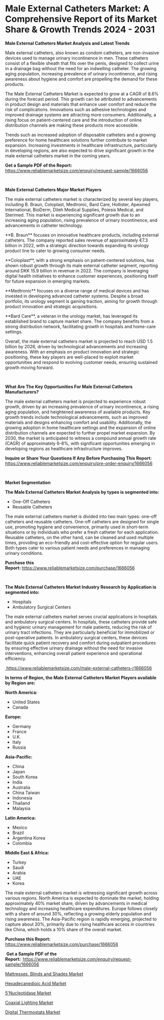<p><h1>Male External Catheters Market: A Comprehensive Report of its Market Share & Growth Trends 2024 - 2031</h1></p><p><strong>Male External Catheters Market Analysis and Latest Trends</strong></p>
<p><p>Male external catheters, also known as condom catheters, are non-invasive devices used to manage urinary incontinence in men. These catheters consist of a flexible sheath that fits over the penis, designed to collect urine in a drainage bag without the need for an indwelling catheter. The growing aging population, increasing prevalence of urinary incontinence, and rising awareness about hygiene and comfort are propelling the demand for these products.</p><p>The Male External Catheters Market is expected to grow at a CAGR of 8.6% during the forecast period. This growth can be attributed to advancements in product design and materials that enhance user comfort and reduce the risk of complications. Innovations such as adhesive technologies and improved drainage systems are attracting more consumers. Additionally, a rising focus on patient-centered care and the introduction of online distribution channels are making these products more accessible.</p><p>Trends such as increased adoption of disposable catheters and a growing preference for home healthcare solutions further contribute to market expansion. Increasing investments in healthcare infrastructure, particularly in developing regions, are also expected to drive significant growth in the male external catheters market in the coming years.</p></p>
<p><strong>Get a Sample PDF of the Report:&nbsp;</strong> <a href="https://www.reliablemarketsize.com/enquiry/request-sample/1666056?utm_campaign=1173&utm_medium=2&utm_source=Github&utm_content=ia&utm_term=29092024&utm_id=male-external-catheters">https://www.reliablemarketsize.com/enquiry/request-sample/1666056</a></p>
<p>&nbsp;</p>
<p><strong>Male External Catheters Major Market Players</strong></p>
<p><p>The male external catheters market is characterized by several key players, including B. Braun, Coloplast, Medtronic, Bard Care, Hollister, Apexmed International, BioDerm, Dileh Medical Supplies, Poiesis Medical, and Sterimed. This market is experiencing significant growth due to an increasing aging population, rising prevalence of urinary incontinence, and advancements in catheter technology.</p><p>**B. Braun** focuses on innovative healthcare products, including external catheters. The company reported sales revenue of approximately €7.3 billion in 2022, with a strategic direction towards expanding its urology product line to cater to growing consumer needs.</p><p>**Coloplast**, with a strong emphasis on patient-centered solutions, has shown robust growth through its male external catheter segment, reporting around DKK 15.9 billion in revenue in 2022. The company is leveraging digital health initiatives to enhance customer experiences, positioning itself for future expansion in emerging markets.</p><p>**Medtronic** focuses on a diverse range of medical devices and has invested in developing advanced catheter systems. Despite a broad portfolio, its urology segment is gaining traction, aiming for growth through product innovation and strategic acquisitions.</p><p>**Bard Care**, a veteran in the urology market, has leveraged its established brand to capture market share. The company benefits from a strong distribution network, facilitating growth in hospitals and home-care settings.</p><p>Overall, the male external catheters market is projected to reach USD 1.5 billion by 2026, driven by technological advancements and increasing awareness. With an emphasis on product innovation and strategic positioning, these key players are well-placed to exploit market opportunities and respond to evolving customer needs, ensuring sustained growth moving forward.</p></p>
<p>&nbsp;</p>
<p><strong>What Are The Key Opportunities For Male External Catheters Manufacturers?</strong></p>
<p><p>The male external catheters market is projected to experience robust growth, driven by an increasing prevalence of urinary incontinence, a rising aging population, and heightened awareness of available products. Key growth trends include technological advancements, such as improved materials and designs enhancing comfort and usability. Additionally, the growing adoption in home healthcare settings and the expansion of online distribution channels are expected to further propel market expansion. By 2030, the market is anticipated to witness a compound annual growth rate (CAGR) of approximately 6-8%, with significant opportunities emerging in developing regions as healthcare infrastructure improves.</p></p>
<p><strong>Inquire or Share Your Questions If Any Before Purchasing This Report:</strong> <a href="https://www.reliablemarketsize.com/enquiry/pre-order-enquiry/1666056?utm_campaign=1173&utm_medium=2&utm_source=Github&utm_content=ia&utm_term=29092024&utm_id=male-external-catheters">https://www.reliablemarketsize.com/enquiry/pre-order-enquiry/1666056</a></p>
<p>&nbsp;</p>
<p><strong>Market Segmentation</strong></p>
<p><strong>The Male External Catheters Market Analysis by types is segmented into:</strong></p>
<p><ul><li>One-Off Catheters</li><li>Reusable Catheters</li></ul></p>
<p><p>The male external catheters market is divided into two main types: one-off catheters and reusable catheters. One-off catheters are designed for single use, promoting hygiene and convenience, primarily used in short-term situations or by individuals who prefer a fresh catheter for each application. Reusable catheters, on the other hand, can be cleaned and used multiple times, providing an eco-friendly and cost-effective option for regular users. Both types cater to various patient needs and preferences in managing urinary conditions.</p></p>
<p><strong>Purchase this Report:&nbsp;</strong><a href="https://www.reliablemarketsize.com/purchase/1666056?utm_campaign=1173&utm_medium=2&utm_source=Github&utm_content=ia&utm_term=29092024&utm_id=male-external-catheters">https://www.reliablemarketsize.com/purchase/1666056</a></p>
<p>&nbsp;</p>
<p><strong>The Male External Catheters Market Industry Research by Application is segmented into:</strong></p>
<p><ul><li>Hospitals</li><li>Ambulatory Surgical Centers</li></ul></p>
<p><p>The male external catheters market serves crucial applications in hospitals and ambulatory surgical centers. In hospitals, these catheters provide safe and hygienic urinary management for male patients, reducing the risk of urinary tract infections. They are particularly beneficial for immobilized or post-operative patients. In ambulatory surgical centers, these devices facilitate quick patient recovery and comfort during outpatient procedures by ensuring effective urinary drainage without the need for invasive interventions, enhancing overall patient experience and operational efficiency.</p></p>
<p><a href="https://www.reliablemarketsize.com/male-external-catheters-r1666056?utm_campaign=1173&utm_medium=2&utm_source=Github&utm_content=ia&utm_term=29092024&utm_id=male-external-catheters">&nbsp;https://www.reliablemarketsize.com/male-external-catheters-r1666056</a></p>
<p><strong>In terms of Region, the Male External Catheters Market Players available by Region are:</strong></p>
<p>
    <p> <strong> North America: </strong>
        <ul>
            <li>United States</li>
            <li>Canada</li>
        </ul>
        </p> 
    <p> <strong> Europe: </strong>
        <ul>
            <li>Germany</li>
            <li>France</li>
            <li>U.K.</li>
            <li>Italy</li>
            <li>Russia</li>
        </ul>
        </p> 
    <p> <strong> Asia-Pacific: </strong>
        <ul>
            <li>China</li>
            <li>Japan</li>
            <li>South Korea</li>
            <li>India</li>
            <li>Australia</li>
            <li>China Taiwan</li>
            <li>Indonesia</li>
            <li>Thailand</li>
            <li>Malaysia</li>
        </ul>
        </p> 
    <p> <strong> Latin America: </strong>
        <ul>
            <li>Mexico</li>
            <li>Brazil</li>
            <li>Argentina Korea</li>
            <li>Colombia</li>
        </ul>
        </p> 
    <p> <strong> Middle East & Africa: </strong>
        <ul>
            <li>Turkey</li>
            <li>Saudi</li>
            <li>Arabia</li>
            <li>UAE</li>
            <li>Korea</li>
        </ul>
    </p>
    </p>
<p><p>The male external catheters market is witnessing significant growth across various regions. North America is expected to dominate the market, holding approximately 40% market share, driven by advancements in medical technology and increasing healthcare expenditures. Europe follows closely with a share of around 30%, reflecting a growing elderly population and rising awareness. The Asia-Pacific region is rapidly emerging, projected to capture about 20%, primarily due to rising healthcare access in countries like China, which holds a 10% share of the overall market.</p></p>
<p><strong>Purchase this Report: </strong><a href="https://www.reliablemarketsize.com/purchase/1666056?utm_campaign=1173&utm_medium=2&utm_source=Github&utm_content=ia&utm_term=29092024&utm_id=male-external-catheters">https://www.reliablemarketsize.com/purchase/1666056</a></p>
<p>&nbsp;<strong>Get a Sample PDF of the Report:&nbsp;&nbsp;</strong><a href="https://www.reliablemarketsize.com/enquiry/request-sample/1666056?utm_campaign=1173&utm_medium=2&utm_source=Github&utm_content=ia&utm_term=29092024&utm_id=male-external-catheters">https://www.reliablemarketsize.com/enquiry/request-sample/1666056</a></p>
<p><strong></strong></p>
<p><p><a href="https://github.com/RoccoManning/Market-Research-Report-List-7/blob/main/mattresses-blinds-and-shades-market.md?utm_campaign=1173&utm_medium=2&utm_source=Github&utm_content=ia&utm_term=29092024&utm_id=male-external-catheters">Mattresses, Blinds and Shades Market</a></p><p><a href="https://www.linkedin.com/pulse/global-hexadecanedioic-acid-market-size-share-analysis-product-5ppgc?utm_campaign=1173&utm_medium=2&utm_source=Github&utm_content=ia&utm_term=29092024&utm_id=male-external-catheters">Hexadecanedioic Acid Market</a></p><p><a href="https://github.com/AnamariaOsmani252/Market-Research-Report-List-1/blob/main/5nucleotidase-market.md?utm_campaign=1173&utm_medium=2&utm_source=Github&utm_content=ia&utm_term=29092024&utm_id=male-external-catheters">5'Nucleotidase Market</a></p><p><a href="https://issuu.com/reportprime-2/docs/coaxial-lighting-market-size-2030.p_8a445f7305732e?utm_campaign=1173&utm_medium=2&utm_source=Github&utm_content=ia&utm_term=29092024&utm_id=male-external-catheters">Coaxial Lighting Market</a></p><p><a href="https://issuu.com/reportprime-2/docs/digital-thermostats-market-size-203_8f9564b600d2f1?utm_campaign=1173&utm_medium=2&utm_source=Github&utm_content=ia&utm_term=29092024&utm_id=male-external-catheters">Digital Thermostats Market</a></p></p>